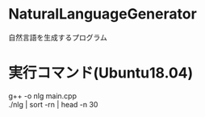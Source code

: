 # NaturalLanguageGenerator
自然言語を生成するプログラム

# 実行コマンド(Ubuntu18.04)
g++ -o nlg main.cpp \
 ./nlg | sort -rn | head -n 30
